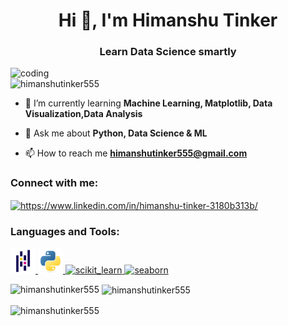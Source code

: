 <h1 align="center">Hi 👋, I'm Himanshu Tinker</h1>
<h3 align="center">Learn Data Science smartly</h3>

<img align="right" alt="coding" width="550" src="https://user-images.githubusercontent.com/55389276/140866485-8fb1c876-9a8f-4d6a-98dc-08c4981eaf70.gif">


<p align="left"> <img src="https://komarev.com/ghpvc/?username=himanshutinker555&label=Profile%20views&color=0e75b6&style=flat" alt="himanshutinker555" /> </p>

- 🌱 I’m currently learning **Machine Learning, Matplotlib, Data Visualization,Data Analysis**

- 💬 Ask me about **Python, Data Science & ML**

- 📫 How to reach me **himanshutinker555@gmail.com**

<h3 align="left">Connect with me:</h3>
<p align="left">
<a href="https://www.linkedin.com/in/himanshu-tinker-3180b313b/" target="blank"><img align="center" src="https://raw.githubusercontent.com/rahuldkjain/github-profile-readme-generator/master/src/images/icons/Social/linked-in-alt.svg" alt="https://www.linkedin.com/in/himanshu-tinker-3180b313b/" height="30" width="40" /></a>
</p>

<h3 align="left">Languages and Tools:</h3>
<p align="left"> <a href="https://pandas.pydata.org/" target="_blank" rel="noreferrer"> <img src="https://raw.githubusercontent.com/devicons/devicon/2ae2a900d2f041da66e950e4d48052658d850630/icons/pandas/pandas-original.svg" alt="pandas" width="40" height="40"/> </a> <a href="https://www.python.org" target="_blank" rel="noreferrer"> <img src="https://raw.githubusercontent.com/devicons/devicon/master/icons/python/python-original.svg" alt="python" width="40" height="40"/> </a> <a href="https://scikit-learn.org/" target="_blank" rel="noreferrer"> <img src="https://upload.wikimedia.org/wikipedia/commons/0/05/Scikit_learn_logo_small.svg" alt="scikit_learn" width="40" height="40"/> </a> <a href="https://seaborn.pydata.org/" target="_blank" rel="noreferrer"> <img src="https://seaborn.pydata.org/_images/logo-mark-lightbg.svg" alt="seaborn" width="40" height="40"/> </a> </p>

<p><img align="left" src="https://github-readme-stats.vercel.app/api/top-langs?username=himanshutinker555&show_icons=true&locale=en&layout=compact" alt="himanshutinker555" /></p>

<p>&nbsp;<img align="center" src="https://github-readme-stats.vercel.app/api?username=himanshutinker555&show_icons=true&locale=en" alt="himanshutinker555" /></p>

<p><img align="center" src="https://github-readme-streak-stats.herokuapp.com/?user=himanshutinker555&" alt="himanshutinker555" /></p>


